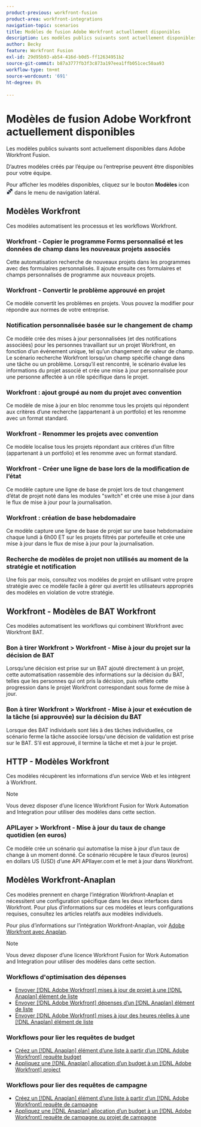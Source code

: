 ```yaml
---
product-previous: workfront-fusion
product-area: workfront-integrations
navigation-topic: scenarios
title: Modèles de fusion Adobe Workfront actuellement disponibles
description: Les modèles publics suivants sont actuellement disponibles dans Adobe Workfront Fusion.
author: Becky
feature: Workfront Fusion
exl-id: 29d95b93-ab54-416d-b0d5-ff12634951b2
source-git-commit: b87a3777fb3f3c873a197eea1ffb051cec50aa93
workflow-type: tm+mt
source-wordcount: '691'
ht-degree: 0%

---
```


# Modèles de fusion Adobe Workfront actuellement disponibles

Les modèles publics suivants sont actuellement disponibles dans Adobe Workfront Fusion.

D’autres modèles créés par l’équipe ou l’entreprise peuvent être disponibles pour votre équipe.

Pour afficher les modèles disponibles, cliquez sur le bouton **Modèles** icon ![](assets/fusion-template-icon.png) dans le menu de navigation latéral.

## Modèles Workfront

Ces modèles automatisent les processus et les workflows Workfront.

### Workfront - Copier le programme Forms personnalisé et les données de champ dans les nouveaux projets associés

Cette automatisation recherche de nouveaux projets dans les programmes avec des formulaires personnalisés. Il ajoute ensuite ces formulaires et champs personnalisés de programme aux nouveaux projets.

### Workfront - Convertir le problème approuvé en projet

Ce modèle convertit les problèmes en projets. Vous pouvez la modifier pour répondre aux normes de votre entreprise.

### Notification personnalisée basée sur le changement de champ

Ce modèle crée des mises à jour personnalisées (et des notifications associées) pour les personnes travaillant sur un projet Workfront, en fonction d’un événement unique, tel qu’un changement de valeur de champ. Le scénario recherche Workfront lorsqu’un champ spécifié change dans une tâche ou un problème. Lorsqu’il est rencontré, le scénario évalue les informations du projet associé et crée une mise à jour personnalisée pour une personne affectée à un rôle spécifique dans le projet.

### Workfront : ajout groupé au nom du projet avec convention

Ce modèle de mise à jour en bloc renomme tous les projets qui répondent aux critères d’une recherche (appartenant à un portfolio) et les renomme avec un format standard.

### Workfront - Renommer les projets avec convention

Ce modèle localise tous les projets répondant aux critères d’un filtre (appartenant à un portfolio) et les renomme avec un format standard.

### Workfront - Créer une ligne de base lors de la modification de l’état

Ce modèle capture une ligne de base de projet lors de tout changement d’état de projet noté dans les modules &quot;switch&quot; et crée une mise à jour dans le flux de mise à jour pour la journalisation.

### Workfront : création de base hebdomadaire

Ce modèle capture une ligne de base de projet sur une base hebdomadaire chaque lundi à 6h00 ET sur les projets filtrés par portefeuille et crée une mise à jour dans le flux de mise à jour pour la journalisation.

### Recherche de modèles de projet non utilisés au moment de la stratégie et notification

Une fois par mois, consultez vos modèles de projet en utilisant votre propre stratégie avec ce modèle facile à gérer qui avertit les utilisateurs appropriés des modèles en violation de votre stratégie.

## Workfront - Modèles de BAT Workfront

Ces modèles automatisent les workflows qui combinent Workfront avec Workfront BAT.

### Bon à tirer Workfront > Workfront - Mise à jour du projet sur la décision de BAT

Lorsqu’une décision est prise sur un BAT ajouté directement à un projet, cette automatisation rassemble des informations sur la décision du BAT, telles que les personnes qui ont pris la décision, puis reflète cette progression dans le projet Workfront correspondant sous forme de mise à jour.

### Bon à tirer Workfront > Workfront - Mise à jour et exécution de la tâche (si approuvée) sur la décision du BAT

Lorsque des BAT individuels sont liés à des tâches individuelles, ce scénario ferme la tâche associée lorsqu&#39;une décision de validation est prise sur le BAT. S’il est approuvé, il termine la tâche et met à jour le projet.

## HTTP - Modèles Workfront

Ces modèles récupèrent les informations d’un service Web et les intègrent à Workfront.

>[!NOTE]
>
> Vous devez disposer d’une licence Workfront Fusion for Work Automation and Integration pour utiliser des modèles dans cette section.

### APILayer > Workfront - Mise à jour du taux de change quotidien (en euros)

Ce modèle crée un scénario qui automatise la mise à jour d’un taux de change à un moment donné. Ce scénario récupère le taux d’euros (euros) en dollars US (USD) d’une API APIlayer.com et le met à jour dans Workfront.

## Modèles Workfront-Anaplan

Ces modèles prennent en charge l’intégration Workfront-Anaplan et nécessitent une configuration spécifique dans les deux interfaces dans Workfront. Pour plus d’informations sur ces modèles et leurs configurations requises, consultez les articles relatifs aux modèles individuels.

Pour plus d’informations sur l’intégration Workfront-Anaplan, voir [Adobe Workfront avec Anaplan](../../../workfront-integrations-and-apps/adobe-workfront-with-anaplan/anaplan-integration.md).

>[!NOTE]
>
> Vous devez disposer d’une licence Workfront Fusion for Work Automation and Integration pour utiliser des modèles dans cette section.

### Workflows d&#39;optimisation des dépenses

* [Envoyer [!DNL Adobe Workfront] mises à jour de projet à une [!DNL Anaplan] élément de liste](../../../workfront-integrations-and-apps/adobe-workfront-with-anaplan/send-workfront-project-actual-hours-updates-to-anaplan-list-item.md)
* [Envoyer [!DNL Adobe Workfront] dépenses d’un [!DNL Anaplan] élément de liste](../../../workfront-integrations-and-apps/adobe-workfront-with-anaplan/send-workfront-project-expenses-to-anaplan-list-item.md)
* [Envoyer [!DNL Adobe Workfront] mises à jour des heures réelles à une [!DNL Anaplan] élément de liste](../../../workfront-integrations-and-apps/adobe-workfront-with-anaplan/send-workfront-project-actual-hours-updates-to-anaplan-list-item.md)

### Workflows pour lier les requêtes de budget

* [Créez un [!DNL Anaplan] élément d’une liste à partir d’un [!DNL Adobe Workfront] requête budget](../../../workfront-integrations-and-apps/adobe-workfront-with-anaplan/create-an-anaplan-list-item-from-a-workfront-budget-request.md)
* [Appliquez une [!DNL Anaplan] allocation d’un budget à un [!DNL Adobe Workfront] project](../../../workfront-integrations-and-apps/adobe-workfront-with-anaplan/apply-anaplan-budget-allocation-to-workfront-projects.md)

### Workflows pour lier des requêtes de campagne

* [Créez un [!DNL Anaplan] élément d’une liste à partir d’un [!DNL Adobe Workfront] requête de campagne](../../../workfront-integrations-and-apps/adobe-workfront-with-anaplan/create-an-anaplan-list-item-from-a-workfront-campaign-request.md)
* [Appliquez une [!DNL Anaplan] allocation d’un budget à un [!DNL Adobe Workfront] requête de campagne ou projet de campagne](../../../workfront-integrations-and-apps/adobe-workfront-with-anaplan/apply-anaplan-budget-allocation-to-workfront-campaign-requests-and-projects.md)
